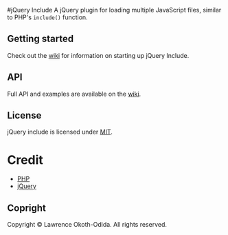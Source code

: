 #jQuery Include
A jQuery plugin for loading multiple JavaScript files, similar to PHP's `include()` function.

## Getting started
Check out the [wiki](//github.com/lokothodida/jquery-include/wiki) for information on starting up jQuery Include.

## API
Full API and examples are available on the [wiki](//github.com/lokothodida/jquery-include/wiki).

## License
jQuery include is licensed under [MIT](http://www.opensource.org/licenses/MIT).

# Credit
* [PHP](//php.net)
* [jQuery](//jquery.com)

## Copright
Copyright &copy; Lawrence Okoth-Odida. All rights reserved.
